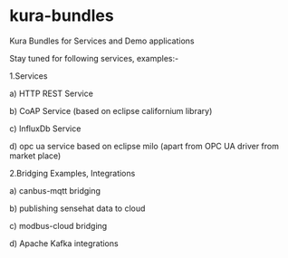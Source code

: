 # kura-bundles
Kura Bundles for Services and Demo applications

Stay tuned for following services, examples:-

1.Services

  a) HTTP REST Service 
  
  b) CoAP Service (based on eclipse californium library)
  
  c) InfluxDb Service
  
  d) opc ua service based on eclipse milo (apart from OPC UA driver from market place)
 

2.Bridging Examples, Integrations

   a) canbus-mqtt bridging
   
   b) publishing sensehat data to cloud
   
   c) modbus-cloud bridging
   
   d) Apache Kafka integrations
   
   
   

